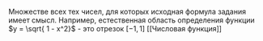 Множестве всех тех чисел, для которых исходная формула задания имеет смысл.
Например, естественная область определения функции $y = \sqrt{ 1 - x^2}$ - это отрезок $[-1,1]$
[[Числовая функция]]
